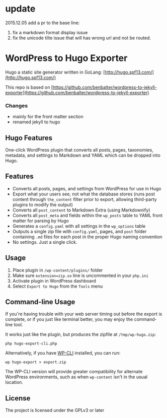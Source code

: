 # update

2015.12.05 add a pr to the base line:

1. fix a markdown format display issue
2. fix the unicode tilte issue that will has wrong url and not be routed.

# WordPress to Hugo Exporter

Hugo a static site generator written in GoLang: [http://hugo.spf13.com/](http://hugo.spf13.com/)

This repo is based on [https://github.com/benbalter/wordpress-to-jekyll-exporter](https://github.com/benbalter/wordpress-to-jekyll-exporter)

### Changes

- mainly for the front matter section
- renamed jekyll to hugo

## Hugo Features

One-click WordPress plugin that converts all posts, pages, taxonomies, metadata, and settings to Markdown and YAML which can be dropped into Hugo.

## Features

* Converts all posts, pages, and settings from WordPress for use in Hugo
* Export what your users see, not what the database stores (runs post content through `the_content` filter prior to export, allowing third-party plugins to modify the output)
* Converts all `post_content` to Markdown Extra (using Markdownify)
* Converts all `post_meta` and fields within the `wp_posts` table to YAML front matter for parsing by Hugo
* Generates a `config.yaml` with all settings in the `wp_options` table
* Outputs a single zip file with `config.yaml`, pages, and `post` folder containing `.md` files for each post in the proper Hugo naming convention
* No settings. Just a single click.

## Usage

1. Place plugin in `/wp-content/plugins/` folder
2. Make sure `extension=zip.so` line is uncommented in your `php.ini`
3. Activate plugin in WordPress dashboard
4. Select `Export to Hugo` from the `Tools` menu

## Command-line Usage

If you're having trouble with your web server timing out before the export is complete, or if you just like terminal better, you may enjoy the command-line tool.

It works just like the plugin, but produces the zipfile at `/tmp/wp-hugo.zip`:

    php hugo-export-cli.php

Alternatively, if you have [WP-CLI](http://wp-cli.org) installed, you can run:

```
wp hugo-export > export.zip
```

The WP-CLI version will provide greater compatibility for alternate WordPress environments, such as when `wp-content` isn't in the usual location.

## License

The project is licensed under the GPLv3 or later

